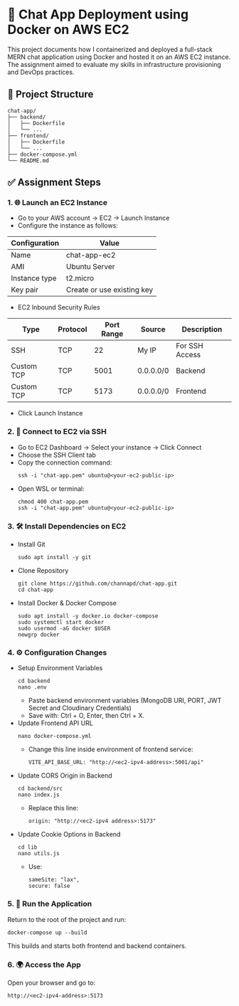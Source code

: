 # 🚀 Chat App Deployment using Docker on AWS EC2

This project documents how I containerized and deployed a full-stack MERN chat application using Docker and hosted it on an AWS EC2 instance. The assignment aimed to evaluate my skills in infrastructure provisioning and DevOps practices.

## 📁 Project Structure
```
chat-app/  
├── backend/  
│   ├── Dockerfile  
│   └── ...  
├── frontend/  
│   ├── Dockerfile  
│   └── ...  
├── docker-compose.yml  
└── README.md  
```

## ✅ Assignment Steps

### 1. 🌐 Launch an EC2 Instance

  - Go to your AWS account → EC2 → Launch Instance
  - Configure the instance as follows:
    
  | Configuration |            Value            |
  | ------------- | --------------------------- |
  | Name          | chat-app-ec2                |
  | AMI           | Ubuntu Server               |
  | Instance type | t2.micro                    |
  | Key pair      | Create or use existing key  |

  - EC2 Inbound Security Rules

  | Type | Protocol | Port Range | Source |    Description   |
  | ---- | -------- | ---------- | ------ | ---------------- |
  | SSH  |   TCP    |     22     |  My IP |  For SSH Access  |
  | Custom TCP | TCP | 5001 | 0.0.0.0/0 | Backend  |
  | Custom TCP | TCP | 5173 | 0.0.0.0/0 | Frontend |

  - Click Launch Instance

### 2. 🔑 Connect to EC2 via SSH

  - Go to EC2 Dashboard → Select your instance → Click Connect
  - Choose the SSH Client tab
  - Copy the connection command:
    ```
    ssh -i "chat-app.pem" ubuntu@<your-ec2-public-ip>
    ```
  - Open WSL or terminal:
    ```
    chmod 400 chat-app.pem         
    ssh -i "chat-app.pem" ubuntu@<your-ec2-public-ip>
    ```

### 3. 🛠 Install Dependencies on EC2

  - Install Git
    ```
    sudo apt install -y git
    ```
  - Clone Repository
    ```
    git clone https://github.com/channapd/chat-app.git
    cd chat-app
    ```
  - Install Docker & Docker Compose
    ```
    sudo apt install -y docker.io docker-compose
    sudo systemctl start docker                  
    sudo usermod -aG docker $USER                
    newgrp docker
    ```                                

### 4. ⚙️ Configuration Changes

  - Setup Environment Variables
    ```
    cd backend
    nano .env
    ```
    - Paste backend environment variables (MongoDB URI, PORT, JWT Secret and Cloudinary Credentials)
    - Save with: Ctrl + O, Enter, then Ctrl + X.
  - Update Frontend API URL
    ```
    nano docker-compose.yml
    ```
    - Change this line inside environment of frontend service:
      ```
      VITE_API_BASE_URL: "http://<ec2-ipv4-address>:5001/api"
      ```
  - Update CORS Origin in Backend
    ```
    cd backend/src
    nano index.js
    ```
    - Replace this line:
      ```
      origin: "http://<ec2-ipv4 address>:5173"
      ```
  - Update Cookie Options in Backend
    ```
    cd lib
    nano utils.js
    ```
    - Use:
      ```
      sameSite: "lax",
      secure: false
      ```

### 5. 🐳 Run the Application

Return to the root of the project and run:
```
docker-compose up --build
```
This builds and starts both frontend and backend containers.

### 6. 🌍 Access the App

Open your browser and go to:
```
http://<ec2-ipv4-address>:5173
```



